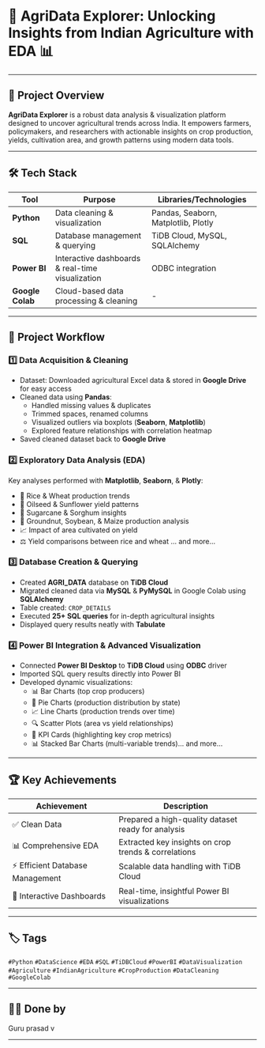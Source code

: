# 🌾 AgriData Explorer: Unlocking Insights from Indian Agriculture with EDA 📊

---

## 🚀 Project Overview  
**AgriData Explorer** is a robust data analysis & visualization platform designed to uncover agricultural trends across India. It empowers farmers, policymakers, and researchers with actionable insights on crop production, yields, cultivation area, and growth patterns using modern data tools.

---

## 🛠️ Tech Stack  

| Tool       | Purpose                                  | Libraries/Technologies           |
|------------|------------------------------------------|---------------------------------|
| **Python** | Data cleaning & visualization             | Pandas, Seaborn, Matplotlib, Plotly |
| **SQL**    | Database management & querying             | TiDB Cloud, MySQL, SQLAlchemy    |
| **Power BI** | Interactive dashboards & real-time visualization | ODBC integration                 |
| **Google Colab** | Cloud-based data processing & cleaning | -                               |

---

## 📝 Project Workflow  

### 1️⃣ Data Acquisition & Cleaning  
- Dataset: Downloaded agricultural Excel data & stored in **Google Drive** for easy access  
- Cleaned data using **Pandas**:  
  - Handled missing values & duplicates  
  - Trimmed spaces, renamed columns  
  - Visualized outliers via boxplots (**Seaborn**, **Matplotlib**)  
  - Explored feature relationships with correlation heatmap  
- Saved cleaned dataset back to **Google Drive**  

### 2️⃣ Exploratory Data Analysis (EDA)  
Key analyses performed with **Matplotlib**, **Seaborn**, & **Plotly**:  
- 🌾 Rice & Wheat production trends  
- 🌻 Oilseed & Sunflower yield patterns  
- 🍬 Sugarcane & Sorghum insights  
- 🥜 Groundnut, Soybean, & Maize production analysis  
- 📈 Impact of area cultivated on yield  
- ⚖️ Yield comparisons between rice and wheat ... and more...

### 3️⃣ Database Creation & Querying  
- Created **AGRI_DATA** database on **TiDB Cloud**  
- Migrated cleaned data via **MySQL** & **PyMySQL** in Google Colab using **SQLAlchemy**  
- Table created: `CROP_DETAILS`  
- Executed **25+ SQL queries** for in-depth agricultural insights  
- Displayed query results neatly with **Tabulate**  

### 4️⃣ Power BI Integration & Advanced Visualization  
- Connected **Power BI Desktop** to **TiDB Cloud** using **ODBC** driver  
- Imported SQL query results directly into Power BI  
- Developed dynamic visualizations:  
  - 📊 Bar Charts (top crop producers)  
  - 🥧 Pie Charts (production distribution by state)  
  - 📈 Line Charts (production trends over time)  
  - 🔍 Scatter Plots (area vs yield relationships)  
  - 🎯 KPI Cards (highlighting key crop metrics)  
  - 📊 Stacked Bar Charts (multi-variable trends)... and more...

---

## 🏆 Key Achievements  
| Achievement                         | Description                                             |
|-----------------------------------|---------------------------------------------------------|
| ✅ Clean Data                     | Prepared a high-quality dataset ready for analysis      |
| 📊 Comprehensive EDA             | Extracted key insights on crop trends & correlations    |
| ⚡ Efficient Database Management | Scalable data handling with TiDB Cloud                   |
| 🎨 Interactive Dashboards        | Real-time, insightful Power BI visualizations           |

---

## 🏷️ Tags  
`#Python` `#DataScience` `#EDA` `#SQL` `#TiDBCloud` `#PowerBI` `#DataVisualization` `#Agriculture` `#IndianAgriculture` `#CropProduction` `#DataCleaning` `#GoogleColab`

---

## 🧑‍💻 Done by
Guru prasad v


---
